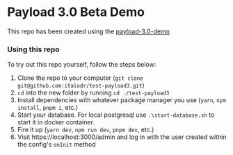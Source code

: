 # Payload 3.0 Beta Demo

This repo has been created using the [payload-3.0-demo](https://github.com/payloadcms/payload-3.0-demo?tab=readme-ov-file#using-this-repo)


### Using this repo

To try out this repo yourself, follow the steps below:

1. Clone the repo to your computer (`git clone git@github.com:italodr/test-payload3.git`)
2. `cd` into the new folder by running `cd ./test-payload3`
3. Install dependencies with whatever package manager you use (`yarn`, `npm install`, `pnpm i`, etc.)
4. Start your database. For local postgresql use `.\start-database.sh` to start it in docker container.
5. Fire it up (`yarn dev`, `npm run dev`, `pnpm dev`, etc.)
6. Visit https://localhost:3000/admin and log in with the user created within the config's `onInit` method
